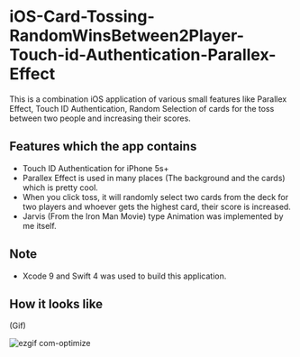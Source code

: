 # iOS-Card-Tossing-RandomWinsBetween2Player-Touch-id-Authentication-Parallex-Effect
This is a combination iOS application of various small features like Parallex Effect, Touch ID Authentication, Random Selection of cards for the toss between two people and increasing their scores.

## Features which the app contains
* Touch ID Authentication for iPhone 5s+
* Parallex Effect is used in many places (The background and the cards) which is pretty cool.
* When you click toss, it will randomly select two cards from the deck for two players and whoever gets the highest card, their score is increased.
* Jarvis (From the Iron Man Movie) type Animation was implemented by me itself.

## Note
* Xcode 9 and Swift 4 was used to build this application.

## How it looks like
(Gif)

![ezgif com-optimize](https://user-images.githubusercontent.com/15246084/41510841-1e97055a-7289-11e8-81aa-caee2a6a7967.gif)

